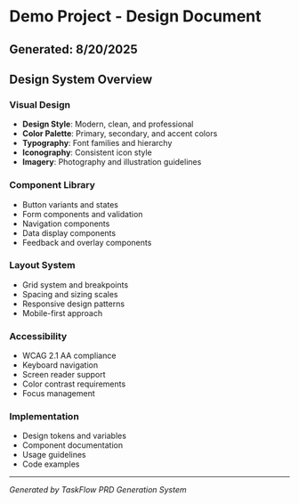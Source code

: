 # Demo Project - Design Document

## Generated: 8/20/2025

## Design System Overview

### Visual Design
- **Design Style**: Modern, clean, and professional
- **Color Palette**: Primary, secondary, and accent colors
- **Typography**: Font families and hierarchy
- **Iconography**: Consistent icon style
- **Imagery**: Photography and illustration guidelines

### Component Library
- Button variants and states
- Form components and validation
- Navigation components
- Data display components
- Feedback and overlay components

### Layout System
- Grid system and breakpoints
- Spacing and sizing scales
- Responsive design patterns
- Mobile-first approach

### Accessibility
- WCAG 2.1 AA compliance
- Keyboard navigation
- Screen reader support
- Color contrast requirements
- Focus management

### Implementation
- Design tokens and variables
- Component documentation
- Usage guidelines
- Code examples

---
*Generated by TaskFlow PRD Generation System*
